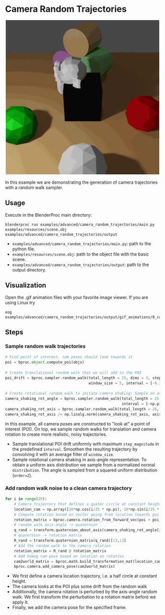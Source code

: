 # Camera Random Trajectories

<p align="center">
<img src="../../../images/camera_random_trajectory.gif" alt="Front readme image" width=500>
</p>

In this example we are demonstrating the generation of camera trajectories with a random walk sampler.

## Usage

Execute in the BlenderProc main directory:

```
blenderproc run examples/advanced/camera_random_trajectories/main.py examples/resources/scene.obj examples/advanced/camera_random_trajectories/output
```

* `examples/advanced/camera_random_trajectories/main.py`: path to the python file.
* `examples/resources/scene.obj`: path to the object file with the basic scene.
* `examples/advanced/camera_random_trajectories/output`: path to the output directory.

## Visualization

Open the .gif animation files with your favorite image viewer. If you are using Linux try

```
eog examples/advanced/camera_random_trajectories/output/gif_animations/0_colors_animation.gif
```

## Steps

### Sample random walk trajectories

```python
# Find point of interest, cam poses should look towards it
poi = bproc.object.compute_poi(objs)

# Create translational random walk that we will add to the POI
poi_drift = bproc.sampler.random_walk(total_length = 25, dims = 3, step_magnitude = 0.05, 
                                      window_size = 5, interval = [-0.3, 0.3], distribution = 'uniform')

# Create rotational random walk to imitate camera shaking: Sample an axis angle representation  
camera_shaking_rot_angle = bproc.sampler.random_walk(total_length = 25, dims = 1, step_magnitude = np.pi/32, window_size = 5,
                                                     interval = [-np.pi/6, np.pi/6], distribution = 'uniform', order = 2)
camera_shaking_rot_axis = bproc.sampler.random_walk(total_length = 25, dims = 3, window_size = 10, distribution = 'normal')
camera_shaking_rot_axis /= np.linalg.norm(camera_shaking_rot_axis, axis=1, keepdims=True)
```

In this example, all camera poses are constructed to "look at" a point of interest (POI). On top, we sample random walks for translation and camera rotation to create more realistic, noisy trajectories.  

* Sample translational POI drift uniformly with maximum `step_magnitude` in the predefined `interval`. Smoothen the resulting trajectory by convolving it with an average filter of `window_size`.
* Sample rotational camera shaking in axis-angle representation. To obtain a uniform axis distribution we sample from a normalized normal `distribution`. The angle is sampled from a squared uniform distribution (`order=2`).

### Add random walk noise to a clean camera trajectory

```python
for i in range(25):
    # Camera trajectory that defines a quater circle at constant height 
    location_cam = np.array([10*np.cos(i/25 * np.pi), 10*np.sin(i/25 * np.pi), 8])
    # Compute rotation based on vector going from location towards poi + drift
    rotation_matrix = bproc.camera.rotation_from_forward_vec(poi + poi_drift[i] - location_cam)
    # random walk axis-angle -> quaternion
    q_rand = transform.quaternion_about_axis(camera_shaking_rot_angle[i], camera_shaking_rot_axis[i])
    # quaternion -> rotation matrix
    R_rand = transform.quaternion_matrix(q_rand)[:3,:3]
    # Add the random walk to the camera rotation 
    rotation_matrix = R_rand @ rotation_matrix
    # Add homog cam pose based on location an rotation
    cam2world_matrix = bproc.math.build_transformation_mat(location_cam, rotation_matrix)
    bproc.camera.add_camera_pose(cam2world_matrix)
```

* We first define a camera location trajectory, i.e. a half circle at constant height.
* The camera looks at the POI plus some drift from the random walk
* Additionally, the camera rotation is perturbed by the axis-angle random walk. We first transform the perturbation to a rotation matrix before we apply it.
* Finally, we add the camera pose for the specified frame.
